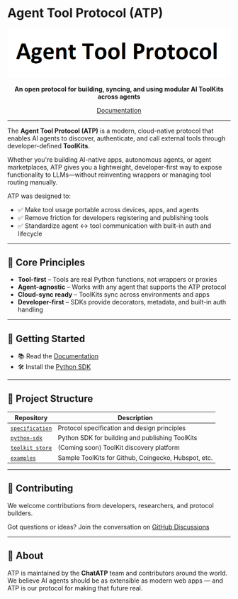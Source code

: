 # Agent Tool Protocol (ATP)

<p align="center">
  <img src="assets/atp.png" alt="ATP Logo" />
</p>

<p align="center">
  <strong>An open protocol for building, syncing, and using modular AI ToolKits across agents</strong>
</p>

<p align="center">
  <a href="https://agent-tool-protocol.io">Documentation</a>
</p>

---

The **Agent Tool Protocol (ATP)** is a modern, cloud-native protocol that enables AI agents to discover, authenticate, and call external tools through developer-defined **ToolKits**.

Whether you're building AI-native apps, autonomous agents, or agent marketplaces, ATP gives you a lightweight, developer-first way to expose functionality to LLMs—without reinventing wrappers or managing tool routing manually.

ATP was designed to:

- ✅ Make tool usage portable across devices, apps, and agents  
- ✅ Remove friction for developers registering and publishing tools  
- ✅ Standardize agent ↔ tool communication with built-in auth and lifecycle  

---

## 🧠 Core Principles

- **Tool-first** – Tools are real Python functions, not wrappers or proxies  
- **Agent-agnostic** – Works with any agent that supports the ATP protocol  
- **Cloud-sync ready** – ToolKits sync across environments and apps  
- **Developer-first** – SDKs provide decorators, metadata, and built-in auth handling  

---

## 🚀 Getting Started

- 📚 Read the [Documentation](https://agent-tool-protocol.io)
- 🛠 Install the [Python SDK](https://github.com/agent-tool-protocol/python-sdk)

---

## 📁 Project Structure

| Repository | Description |
|------------|-------------|
| [`specification`](https://github.com/agent-tool-protocol/spec) | Protocol specification and design principles |
| [`python-sdk`](https://github.com/agent-tool-protocol/python-sdk) | Python SDK for building and publishing ToolKits |
| [`toolkit store`](https://github.com/Chat-ATP/toolkitstore) | (Coming soon) ToolKit discovery platform |
| [`examples`](https://github.com/agent-tool-protocol/examples) | Sample ToolKits for Github, Coingecko, Hubspot, etc. |

---

## 🤝 Contributing

We welcome contributions from developers, researchers, and protocol builders.  

Got questions or ideas? Join the conversation on [GitHub Discussions](https://github.com/agent-tool-protocol/discussions)

---

## 🧬 About

ATP is maintained by the **ChatATP** team and contributors around the world.  
We believe AI agents should be as extensible as modern web apps — and ATP is our protocol for making that future real.
